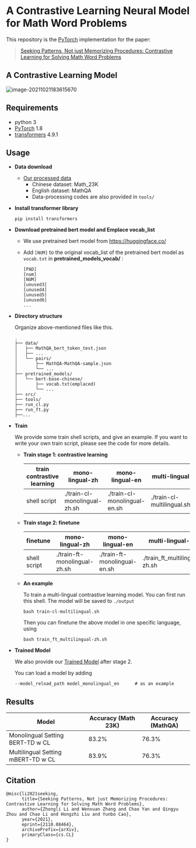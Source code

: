 # A Contrastive Learning Neural Model for Math Word Problems

This repository is the [PyTorch](http://pytorch.org/) implementation for the paper:

> [Seeking Patterns, Not just Memorizing Procedures: Contrastive Learning for Solving Math Word Problems](https://arxiv.org/abs/2110.08464)

## A Contrastive Learning Model

![image-20211021183615670](https://tva1.sinaimg.cn/large/008i3skNly1gvn464lfjfj60u00ujjuu02.jpg)


## Requirements

- python 3
- [PyTorch](http://pytorch.org/) 1.8
- [transformers](https://huggingface.co/) 4.9.1


## Usage

- **Data download**
  - [Our processed data](https://drive.google.com/file/d/1AZJrSH8AHxysdTUttH_e0xOHGFlAfPFm/view?usp=sharing)
    - Chinese dataset: Math_23K
    - English dataset: MathQA
    - Data-processing codes are also provided in `tools/`

- **Install transformer library**

  ```
  pip install transformers
  ```

- **Download pretrained bert model and Emplace vocab_list**

  - We use pretrained bert model from https://huggingface.co/

  - Add `[NUM]` to the original vocab_list of the pretrained  bert model as `vocab.txt` in **pretrained_models_vocab/** :
    ```
    [PAD]
    [num]
    [NUM]
    [unused3]
    [unused4]
    [unused5]
    [unused6]
    ...
    ```

- **Directory structure**

  Organize above-mentioned files like this.

  ```
  .
  ├── data/
  │   ├── MathQA_bert_token_test.json
  │   ├── ...
  │   └── pairs/
  │       ├── MathQA-MathQA-sample.json
  │       └── ...
  ├── pretrained_models/
  │   └── bert-base-chinese/
  │       ├── vocab.txt(emplaced)
  │       └── ...
  ├── src/
  ├── tools/
  ├── run_cl.py
  ├── run_ft.py
  ├──...

- **Train**

  We provide some train shell scripts, and give an example. If you want to write your own train script, please see the code for more details.

  - **Train stage 1: contrastive learning**

    | train contrastive learning | mono-lingual-zh              | mono-lingual-en              | multi-lingual              |
    | -------------------------- | ---------------------------- | ---------------------------- | -------------------------- |
    | shell script               | ./train-cl-monolingual-zh.sh | ./train-cl-monolingual-en.sh | ./train-cl-multilingual.sh |

  - **Train stage 2: finetune**

    | finetune     | mono-lingual-zh              | mono-lingual-en              | multi-lingual-zh              | multi-lingual-en              |
    | ------------ | ---------------------------- | ---------------------------- | ----------------------------- | ----------------------------- |
    | shell script | ./train-ft-monolingual-zh.sh | ./train-ft-monolingual-en.sh | ./train_ft_multilingual-zh.sh | ./train_ft_multilingual-en.sh |

  - **An example**

    To train a multi-lingual contrastive learning model. You can first run this shell. The model will be saved to `./output`

    ```
    bash train-cl-multilingual.sh
    ```

    Then you can finetune the above model in one specific language, using

    ```
    bash train_ft_multilingual-zh.sh
    ```

- **Trained Model**

  We also provide our [Trained Model](https://drive.google.com/drive/folders/1gMjZXkLAMqLTU0wK9pTsbcae-WiRnhO2?usp=sharing) after stage 2.

  You can load a model by adding
  
  ```
  --model_reload_path model_monolingual_en 		# as an example
  ```
  
  

## Results

| Model                              | Accuracy (Math 23K) | Accuracy (MathQA) |
| ---------------------------------- | ------------------- | ----------------- |
| Monolingual Setting BERT-TD w CL   | 83.2%               | 76.3%             |
| Multilingual Setting mBERT-TD w CL | 83.9%               | 76.3%             |



## Citation

```
@misc{li2021seeking,
      title={Seeking Patterns, Not just Memorizing Procedures: Contrastive Learning for Solving Math Word Problems}, 
      author={Zhongli Li and Wenxuan Zhang and Chao Yan and Qingyu Zhou and Chao Li and Hongzhi Liu and Yunbo Cao},
      year={2021},
      eprint={2110.08464},
      archivePrefix={arXiv},
      primaryClass={cs.CL}
}
```

